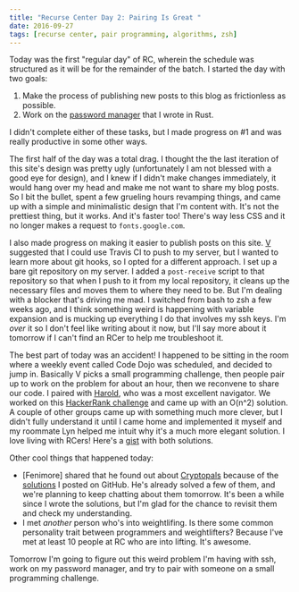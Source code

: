 ```yaml
---
title: "Recurse Center Day 2: Pairing Is Great "
date: 2016-09-27
tags: [recurse center, pair programming, algorithms, zsh]
---
```


Today was the first "regular day" of RC, wherein the schedule was
structured as it will be for the remainder of the batch. I started the
day with two goals:

1. Make the process of publishing new posts to this blog as
  frictionless as possible.
2. Work on the [password
  manager](https://github.com/taravancil/passkeeper) that I wrote in
  Rust.

I didn't complete either of these tasks, but I made progress on #1
and was really productive in some other ways.

The first half of the day was a total drag. I thought the the last
iteration of this site's design was pretty ugly (unfortunately I am
not blessed with a good eye for design), and I knew if I
didn't make changes immediately, it would hang over my head and make
me not want to share my blog posts. So I bit the bullet, spent a few
grueling hours revamping things, and came up with a simple and
minimalistic design that I'm content with. It's not the prettiest
thing, but it works. And it's faster too! There's way less CSS and it
no longer makes a request to `fonts.google.com`.

I also made progress on making it easier to publish posts on this
site. [V](http://vaibhavsagar.com) suggested that I could use Travis
CI to push to my server, but I wanted to learn more about git hooks,
so I opted for a different approach. I set up a bare git repository on
my server. I added a `post-receive` script to that repository so that
when I push to it from my local repository, it cleans up the necessary
files and moves them to where they need to be. But I'm dealing with a
blocker that's driving me mad. I switched from bash to zsh a few weeks ago,
and I think something weird is happening with variable
expansion and is mucking up everything I do that involves my ssh
keys. I'm _over_ it so I don't feel like writing about it now,
but I'll say more about it tomorrow if I can't find an RCer to help
me troubleshoot it.

The best part of today was an accident! I happened to be sitting in
the room where a weekly event called Code Dojo was scheduled, and
decided to jump in. Basically V picks a small programming challenge,
then people pair up to work on the problem for about an hour, then we
reconvene to share our code. I paired with
[Harold](https://github.com/haroldtreen), who was a most excellent
navigator. We worked on this [HackerRank
challenge](https://www.hackerrank.com/challenges/pairs) and came up
with an O(n^2) solution. A couple of other groups came up with
something much more clever, but I didn't fully understand it until I
came home and implemented it myself and my roommate Lyn helped me
intuit why it's a much more elegant solution. I love living with
RCers! Here's a
[gist](https://gist.github.com/taravancil/d740b51f6ee0ba658a3fe47217dcf3b6)
with both solutions.

Other cool things that happened today:

* [Fenimore] shared that he found out about
[Cryptopals](https://cryptopals.com) because of the
[solutions](https://github.com/taravancil/cryptopals) I posted on
GitHub. He's already solved a few of them, and we're planning to keep
chatting about them tomorrow. It's been a while since I wrote the solutions,
but I'm glad for the chance to revisit them and check my understanding.
* I met *another* person who's into weightlifing. Is there some common
personality trait between programmers and weightlifters? Because I've
met at least 10 people at RC who are into lifting. It's awesome.

Tomorrow I'm going to figure out this weird problem I'm having with
ssh, work on my password manager, and try to pair with someone on a
small programming challenge.